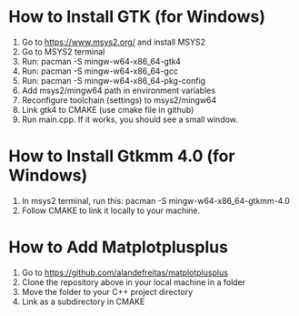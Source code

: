 # How to Install GTK (for Windows)
1) Go to https://www.msys2.org/ and install MSYS2
2) Go to MSYS2 terminal
3) Run: pacman -S mingw-w64-x86_64-gtk4
4) Run: pacman -S mingw-w64-x86_64-gcc
5) Run: pacman -S mingw-w64-x86_64-pkg-config
6) Add msys2/mingw64 path in environment variables
7) Reconfigure toolchain (settings) to msys2/mingw64
8) Link gtk4 to CMAKE (use cmake file in github)
9) Run main.cpp. If it works, you should see a small window.

# How to Install Gtkmm 4.0 (for Windows)
1) In msys2 terminal, run this: pacman -S mingw-w64-x86_64-gtkmm-4.0
2) Follow CMAKE to link it locally to your machine.

# How to Add Matplotplusplus
1) Go to https://github.com/alandefreitas/matplotplusplus
2) Clone the repository above in your local machine in a folder
3) Move the folder to your C++ project directory
4) Link as a subdirectory in CMAKE
